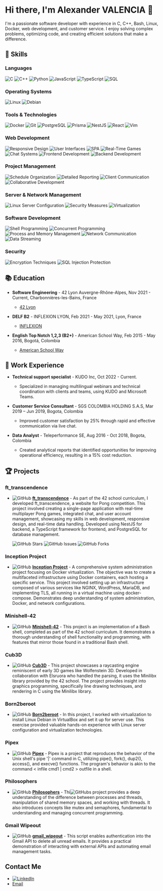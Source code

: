 # Hi there, I'm Alexander VALENCIA 👋

I'm a passionate software developer with experience in C, C++, Bash, Linux, Docker, web development, and customer service. I enjoy solving complex problems, optimizing code, and creating efficient solutions that make a difference.


## 🚀 Skills

### Languages

![C](https://img.shields.io/badge/-C-A8B9CC?style=flat&logo=C&logoColor=white)
![C++](https://img.shields.io/badge/-C++-00599C?style=flat&logo=C%2B%2B&logoColor=white)
![Python](https://img.shields.io/badge/-Python-3776AB?style=flat&logo=Python&logoColor=white)
![JavaScript](https://img.shields.io/badge/-JavaScript-F7DF1E?style=flat&logo=javascript&logoColor=black)
![TypeScript](https://img.shields.io/badge/-TypeScript-3178C6?style=flat&logo=typescript&logoColor=white)
![SQL](https://img.shields.io/badge/-SQL-4479A1?style=flat&logo=MySQL&logoColor=white)

<!-- - **Operating Systems**: 🐧 Linux, Debian (Virtualization and Server Management)
- **Tools & Technologies**: 🐳 Docker, 🌲 Git, 📄 Makefile, Excel, Vim, NestJS, Minilibx, PostgreSQL, VirtualBox, API Integration (Gmail API)
- **Web Development**: Responsive Design, User Interfaces, Single-Page Applications, Real-Time Multiplayer Online Games, Chat Systems, Frontend and Backend Development -->
### Operating Systems
![Linux](https://img.shields.io/badge/Linux-FCC624?style=flat&logo=linux&logoColor=black)
![Debian](https://img.shields.io/badge/Debian-A81D33?style=flat&logo=debian&logoColor=white)

### Tools & Technologies
![Docker](https://img.shields.io/badge/Docker-2496ED?style=flat&logo=docker&logoColor=white)
![Git](https://img.shields.io/badge/Git-F05032?style=flat&logo=git&logoColor=white)
![PostgreSQL](https://img.shields.io/badge/PostgreSQL-4169E1?style=flat&logo=postgresql&logoColor=white)
![Prisma](https://img.shields.io/badge/Prisma-3982CE?style=flat&logo=prisma&logoColor=white)
![NestJS](https://img.shields.io/badge/NestJS-E0234E?style=flat&logo=nestjs&logoColor=white)
![React](https://img.shields.io/badge/React-20232A?style=flat&logo=react&logoColor=61DAFB)
![Vim](https://img.shields.io/badge/Vim-019733?style=flat&logo=vim&logoColor=white)


### Web Development
![Responsive Design](https://img.shields.io/badge/Responsive%20Design-Ready-green)
![User Interfaces](https://img.shields.io/badge/User%20Interfaces-Interactive-blue)
![SPA](https://img.shields.io/badge/Single%20Page%20Applications-Developed-orange)
![Real-Time Games](https://img.shields.io/badge/Real%20Time%20Games-Multiplayer-brightgreen)
![Chat Systems](https://img.shields.io/badge/Chat%20Systems-Integrated-yellowgreen)
![Frontend Development](https://img.shields.io/badge/Frontend%20Development-Advanced-lightgrey)
![Backend Development](https://img.shields.io/badge/Backend%20Development-Advanced-lightgrey)

### Project Management

![Schedule Organization](https://img.shields.io/badge/Schedule%20Organization-Optimized-brightgreen)
![Detailed Reporting](https://img.shields.io/badge/Detailed%20Reporting-Thorough-blue)
![Client Communication](https://img.shields.io/badge/Client%20Communication-Excellent-lightgrey)
![Collaborative Development](https://img.shields.io/badge/Collaborative%20Development-Team%20Focused-blueviolet)

<!-- - **Server & Network Management**: Linux Server Configuration, Security Measures, Virtualization
- **Software Development**: Shell Programming, Concurrent Programming with Threads, Process and Memory Management, Network Communication, Data Streaming
- **Security**: Encryption Techniques, Protection Against SQL Injections -->
### Server & Network Management
 ![Linux Server Configuration](https://img.shields.io/badge/Linux%20Server%20Configuration-Managed-green)
 ![Security Measures](https://img.shields.io/badge/Security%20Measures-Implemented-red)
 ![Virtualization](https://img.shields.io/badge/Virtualization-VMware%20&%20VirtualBox-blue)

### Software Development
 ![Shell Programming](https://img.shields.io/badge/Shell%20Programming-Bash-lightgrey)
 ![Concurrent Programming](https://img.shields.io/badge/Concurrent%20Programming-Threads-9cf)
 ![Process and Memory Management](https://img.shields.io/badge/Process%20and%20Memory%20Management-Optimized-orange)
 ![Network Communication](https://img.shields.io/badge/Network%20Communication-Sockets-blue)
 ![Data Streaming](https://img.shields.io/badge/Data%20Streaming-Implemented-purple)

### Security
 ![Encryption Techniques](https://img.shields.io/badge/Encryption%20Techniques-Advanced-darkgreen)
 ![SQL Injection Protection](https://img.shields.io/badge/SQL%20Injection%20Protection-Enforced-red)



## 📚 Education

- **Software Engineering** - 42 Lyon Auvergne-Rhône-Alpes, Nov 2021 - Current, Charbonnières-les-Bains, France
  - [42 Lyon](https://42lyon.fr/)

- **DELF B2** - INFLEXION LYON, Feb 2021 - May 2021, Lyon, France
  - [INFLEXION](https://www.inflexyon.fr/)

- **English Top Notch 1,2,3 (B2+)** - American School Way, Feb 2015 - May 2016, Bogotá, Colombia
  - [American School Way](https://www.americanschoolway.edu.co/)

## 💼 Work Experience

- **Technical support specialist** - KUDO Inc, Oct 2022 - Current.
  - Specialized in managing multilingual webinars and technical coordination with clients and teams, using KUDO and Microsoft Teams.

- **Customer Service Consultant** -  SGS COLOMBIA HOLDING S.A.S, Mar 2019 – Jun 2019, Bogota, Colombia
  - Improved customer satisfaction by 25% through rapid and effective communication via live chat.

- **Data Analyst** - Teleperformance SE, Aug 2016 - Oct 2018, Bogota, Colombia
  - Created analytical reports that identified opportunities for improving operational efficiency, resulting in a 15% cost reduction.
  

## 🏆 Projects

### ft_transcendence


- ![GitHub](https://img.shields.io/badge/GitHub--green?logo=github) **[ft_transcendence](https://github.com/Alexvc23/ft_transcendance)** - As part of the 42 school curriculum, I developed ft_transcendence, a website for Pong competition. This project involved creating a single-page application with real-time multiplayer Pong games, integrated chat, and user account management, showcasing my skills in web development, responsive design, and real-time data handling. Developed using NestJS for backend, a TypeScript framework for frontend, and PostgreSQL for database management.

  ![GitHub Stars](https://img.shields.io/github/stars/Noushhhh/42_TRANSCENDANCE?style=social)
  ![GitHub Issues](https://img.shields.io/github/issues/Noushhhh/42_TRANSCENDANCE)
  ![GitHub Forks](https://img.shields.io/github/forks/Noushhhh/42_TRANSCENDANCE?style=social)

### Inception Project
- ![GitHub](https://img.shields.io/badge/GitHub--green?logo=github) **[Inception Project](https://github.com/Alexvc23/inception)** - A comprehensive system administration project focusing on Docker virtualization. The objective was to create a multifaceted infrastructure using Docker containers, each hosting a specific service. This project involved setting up an infrastructure composed of various services like NGINX, WordPress, MariaDB, and implementing TLS, all running in a virtual machine using docker-compose. Demonstrates deep understanding of system administration, Docker, and network configurations.

### Minishell-42

- ![GitHub](https://img.shields.io/badge/GitHub--green?logo=github) **[Minishell-42](https://github.com/Alexvc23/minishell-42)** - This project is an implementation of a Bash shell, completed as part of the 42 school curriculum. It demonstrates a thorough understanding of shell functionality and programming, with features that mirror those found in a traditional Bash shell.

### Cub3D

- ![GitHub](https://img.shields.io/badge/GitHub--green?logo=github) **[Cub3D](https://github.com/Alexvc23/cub3d)** - This project showcases a raycasting engine reminiscent of early 3D games like Wolfenstein 3D. Developed in collaboration with Elsruora who handled the parsing, it uses the Minilibx library provided by the 42 school. The project provides insight into graphics programming, specifically line drawing techniques, and rendering in C using the Minilibx library.

### Born2beroot

- ![GitHub](https://img.shields.io/badge/GitHub--green?logo=github) **[Born2beroot](https://github.com/Alexvc23/born2beroot)** - In this project, I worked with virtualization to install Linux Debian in VirtualBox and set it up for server use. This exercise provided valuable hands-on experience with Linux server configuration and virtualization technologies.

### Pipex

- ![GitHub](https://img.shields.io/badge/GitHub--green?logo=github) **[Pipex](https://github.com/Alexvc23/42_pipex_2022)** - Pipex is a project that reproduces the behavior of the Unix shell's pipe '|' command in C, utilizing pipe(), fork(), dup2(), access(), and execve() functions. The program's behavior is akin to the command < infile cmd1 | cmd2 > outfile in a shell.

### Philosophers

- ![GitHub](https://img.shields.io/badge/GitHub--green?logo=github) **[Philosophers](https://github.com/Alexvc23/philosophers)** - Thi![GitHub](https://img.shields.io/badge/GitHub--green?logo=github)s project provides a deep understanding of the difference between processes and threads, manipulation of shared memory spaces, and working with threads. It also introduces concepts like mutex and semaphores, fundamental to understanding and managing concurrent programming.

### Gmail Wipeout

- ![GitHub](https://img.shields.io/badge/GitHub--green?logo=github) **[gmail_wipeout](https://github.com/Alexvc23/wipe_out_gmail)** - This script enables authentication into the Gmail API to delete all unread emails. It provides a practical demonstration of interacting with external APIs and automating email management tasks.

## Contact Me
- [![LinkedIn](https://img.shields.io/badge/-LinkedIn-0077B5?style=flat&logo=linkedin&logoColor=white)](http://www.linkedin.com/in/jairo-alexander-valencia-candamil-542965108)
- [Email](mailto:alexandervalencia1994@gmail.com)
